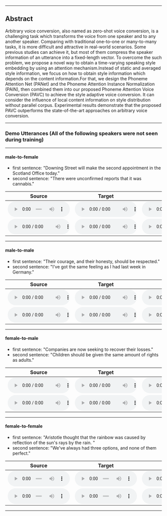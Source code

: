 <style>
audio{
	height: 50px;
	width: 200px;
	margin: auto;
}
</style>
- - -
## Abstract
Arbitrary voice conversion, also named as zero-shot voice conversion, is a challenging task which transforms the voice from one speaker and to any another speaker. 
Comparing with traditional one-to-one or many-to-many tasks, it is more difficult and attractive in real-world scenarios. Some previous studies can achieve it, but most of them compress the speaker information of an utterance into a  fixed-length vector. To overcome the such problem, we propose a novel way to obtain a time-varying speaking style embedding by using an attention mechanism.Instead of static and averaged style information, we focus on how to obtain style information which depends on the content information.For that, we design the Phoneme Attention Net (PANet) and the Phoneme Attention Instance Normalization (PAIN), then combined them into our proposed Phoneme Attention Voice Conversion (PAVC) to achieve the style adaptive voice conversion. It can consider the influence of local content information on style distribution without parallel corpus. Experimental results demonstrate that the proposed PAVC outperforms the state-of-the-art approaches on arbitrary voice conversion.
- - -

### Demo Utterances (All of the following speakers were not seen during training)

---

#### male-to-female

* first sentence: "Downing Street will make the second appointment in the Scotland Office today."
* second sentence: "There were unconfirmed reports that it was cannabis."

| **Source** | **Target** | **Ours** | **AdaIN-VC** | **AutoVC** | **VQVC+** | **AGAIN-VC** |
| :---: | :---: | :---: | :---: | :---: | :---: | :---: |
| <audio src="audios/source/p246_087.wav" controls preload></audio> | <audio src="audios/target/p230_252.wav" controls preload></audio> | <audio src="audios/TSDFVC/m2f/p246_0872p230_252.wav" controls preload></audio> | <audio src="audios/adainvc/m2f/p246_0872p230_252.wav" controls preload></audio> | <audio src="audios/autovc/m2f/p246_0872p230_252.wav" controls preload></audio> | <audio src="audios/vqvc/m2f/p246_0872p230_252.wav" controls preload></audio> | <audio src="audios/againvc/m2f/p246_0872p230_252.wav" controls preload></audio> | 
| <audio src="audios/source/p298_091.wav" controls preload></audio> | <audio src="audios/target/p257_051.wav" controls preload></audio> | <audio src="audios/TSDFVC/m2f/p298_0912p257_051.wav" controls preload></audio> | <audio src="audios/adainvc/m2f/p298_0912p257_051.wav" controls preload></audio> | <audio src="audios/autovc/m2f/p298_0912p257_051.wav" controls preload></audio> | <audio src="audios/vqvc/m2f/p298_0912p257_051.wav" controls preload></audio> | <audio src="audios/againvc/m2f/p298_0912p257_051.wav" controls preload></audio> | 

---

#### male-to-male

* first sentence: "Their courage, and their honesty, should be respected."
* second sentence: "I've got the same feeling as I had last week in Germany."

| **Source** | **Target** | **Ours** | **AdaIN-VC** | **AutoVC** | **VQVC+** | **AGAIN-VC** |
| :---: | :---: | :---: | :---: | :---: | :---: | :---: |
| <audio src="audios/source/p260_030.wav" controls preload></audio> | <audio src="audios/target/p304_192.wav" controls preload></audio> | <audio src="audios/TSDFVC/m2m/p260_0302p304_192.wav" controls preload></audio> | <audio src="audios/adainvc/m2m/p260_0302p304_192.wav" controls preload></audio> | <audio src="audios/autovc/m2m/p260_0302p304_192.wav" controls preload></audio> | <audio src="audios/vqvc/m2m/p260_0302p304_192.wav" controls preload></audio> | <audio src="audios/againvc/m2m/p260_0302p304_192.wav" controls preload></audio> |
| <audio src="audios/source/p243_027.wav" controls preload></audio> | <audio src="audios/target/p304_018.wav" controls preload></audio> | <audio src="audios/TSDFVC/m2m/p243_0272p304_018.wav" controls preload></audio> | <audio src="audios/adainvc/m2m/p243_0272p304_018.wav" controls preload></audio> | <audio src="audios/autovc/m2m/p243_0272p304_018.wav" controls preload></audio> | <audio src="audios/vqvc/m2m/p243_0272p304_018.wav" controls preload></audio> | <audio src="audios/againvc/m2m/p243_0272p304_018.wav" controls preload></audio> |


---

#### female-to-male

* first sentence: "Companies are now seeking to recover their losses."
* second sentence: "Children should be given the same amount of rights as adults."

| **Source** | **Target** | **Ours** | **AdaIN-VC** | **AutoVC** | **VQVC+** | **AGAIN-VC** |
| :---: | :---: | :---: | :---: | :---: | :---: | :---: |
| <audio src="audios/source/p250_064.wav" controls preload></audio> | <audio src="audios/target/p298_075.wav" controls preload></audio> | <audio src="audios/TSDFVC/f2m/p250_0642p298_075.wav" controls preload></audio> | <audio src="audios/adainvc/f2m/p250_0642p298_075.wav" controls preload></audio> | <audio src="audios/autovc/f2m/p250_0642p298_075.wav" controls preload></audio> | <audio src="audios/vqvc/f2m/p250_0642p298_075.wav" controls preload></audio> | <audio src="audios/againvc/f2m/p250_0642p298_075.wav" controls preload></audio> |
| <audio src="audios/source/p266_098.wav" controls preload></audio> | <audio src="audios/target/p298_257.wav" controls preload></audio> | <audio src="audios/TSDFVC/f2m/p266_0982p298_257.wav" controls preload></audio> | <audio src="audios/adainvc/f2m/p266_0982p298_257.wav" controls preload></audio> | <audio src="audios/autovc/f2m/p266_0982p298_257.wav" controls preload></audio> | <audio src="audios/vqvc/f2m/p266_0982p298_257.wav" controls preload></audio> | <audio src="audios/againvc/f2m/p266_0982p298_257.wav" controls preload></audio> |

---

#### female-to-female

* first sentence: "Aristotle thought that the rainbow was caused by reflection of the sun's rays by the rain. "
* second sentence: "We've always had three options, and none of them perfect."

| **Source** | **Target** | **Ours** | **AdaIN-VC** | **AutoVC** | **VQVC+** | **AGAIN-VC** |
| :---: | :---: | :---: | :---: | :---: | :---: | :---: |
| <audio src="audios/source/p262_018.wav" controls preload></audio> | <audio src="audios/target/p340_399.wav" controls preload></audio> | <audio src="audios/PAVC_128/f2f/p262_0182p340_399.wav" controls preload></audio> | <audio src="audios/adainvc/f2f/p262_0182p340_399.wav" controls preload></audio> | <audio src="audios/autovc/f2f/p262_0182p340_399.wav" controls preload></audio> | <audio src="audios/vqvc/f2f/p262_0182p340_399.wav" controls preload></audio> | <audio src="audios/againvc/f2f/p262_0182p340_399.wav" controls preload></audio> |
| <audio src="audios/source/p306_304.wav" controls preload></audio> | <audio src="audios/target/p351_355.wav" controls preload></audio> | <audio src="audios/PAVC_128/f2f/p306_3042p351_355.wav" controls preload></audio> | <audio src="audios/adainvc/f2f/p306_3042p351_355.wav" controls preload></audio> | <audio src="audios/autovc/f2f/p306_3042p351_355.wav" controls preload></audio> | <audio src="audios/vqvc/f2f/p306_3042p351_355.wav" controls preload></audio> | <audio src="audios/againvc/f2f/p306_3042p351_355.wav" controls preload></audio> |

---

<!-- #### Ablation Study

* first sentence: "Others have tried to explain the phenomenon physically."
* second sentence: "The sisters also became the top two players in the world."
* third sentence: "To the Hebrews it was a token that there would be no more universal floods. "
* fourth sentence: "We've always had three options, and none of them perfect."

| **Source** | **Target** | **Ours** | **-PAIN** | **-PANet** |
| :---: | :---: | :---: | :---: | :---: |
| <audio src="audios/source/p347_017.wav" controls preload></audio> | <audio src="audios/target/p323_122.wav" controls preload></audio> | <audio src="audios/PAVC_128/m2f/p347_0172p323_122.wav" controls preload></audio> | <audio src="audios/PAVC-PAIN/m2f/p347_0172p323_122.wav" controls preload></audio> |<audio src="audios/PAVC-PANet/m2f/p347_0172p323_122.wav" controls preload></audio> |
| <audio src="audios/source/p376_199.wav" controls preload></audio> | <audio src="audios/target/p302_114.wav" controls preload></audio> | <audio src="audios/PAVC_128/m2m/p376_1992p302_114.wav" controls preload></audio> | <audio src="audios/PAVC-PAIN/m2m/p376_1992p302_114.wav" controls preload></audio> | <audio src="audios/PAVC-PANet/m2m/p376_1992p302_114.wav" controls preload></audio> |
| <audio src="audios/source/p262_014.wav" controls preload></audio> | <audio src="audios/target/p347_120.wav" controls preload></audio> | <audio src="audios/PAVC_128/f2m/p262_0142p347_120.wav" controls preload></audio> | <audio src="audios/PAVC-PAIN/f2m/p262_0142p347_120.wav" controls preload></audio> | <audio src="audios/PAVC-PANet/f2m/p262_0142p347_120.wav" controls preload></audio> |
| <audio src="audios/source/p306_304.wav" controls preload></audio> | <audio src="audios/target/p351_355.wav" controls preload></audio> | <audio src="audios/PAVC_128/f2f/p306_3042p351_355.wav" controls preload></audio> | <audio src="audios/PAVC-PAIN/f2f/p306_3042p351_355.wav" controls preload></audio> | <audio src="audios/PAVC-PANet/f2f/p306_3042p351_355.wav" controls preload></audio> |

--- -->
